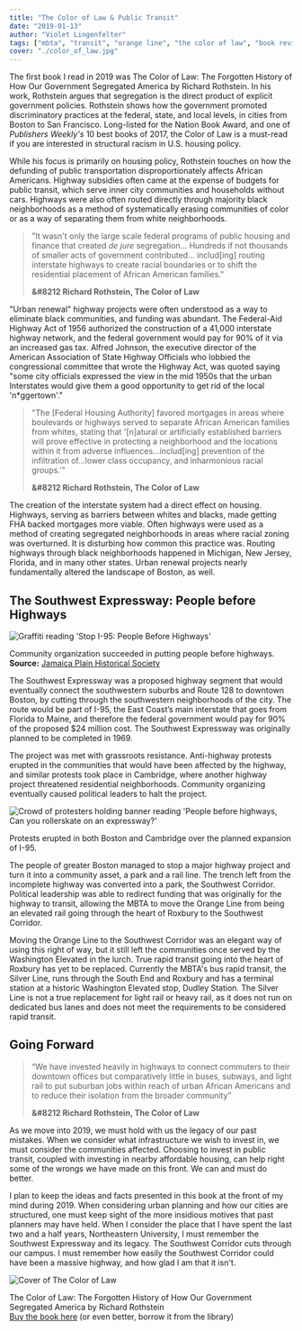 ```yaml
---
title: "The Color of Law & Public Transit"
date: "2019-01-13"
author: "Violet Lingenfelter"
tags: ["mbta", "transit", "orange line", "the color of law", "book review"]
cover: "./color_of_law.jpg"
---
```

The first book I read in 2019 was The Color of Law: The Forgotten History of How Our Government Segregated America by Richard Rothstein. In his work, Rothstein argues that segregation is the direct product of explicit government policies. Rothstein shows how the government promoted discriminatory practices at the federal, state, and local levels, in cities from Boston to San Francisco. Long-listed for the Nation Book Award, and one of _Publishers Weekly's_ 10 best books of 2017, the Color of Law is a must-read if you are interested in structural racism in U.S. housing policy.

While his focus is primarily on housing policy, Rothstein touches on how the defunding of public transportation disproportionately affects African Americans. Highway subsidies often came at the expense of budgets for public transit, which serve inner city communities and households without cars. Highways were also often routed directly through majority black neighborhoods as a method of systematically erasing communities of color or as a way of separating them from white neighborhoods.

> "It wasn't only the large scale federal programs of public housing and finance that created _de jure_ segregation... Hundreds if not thousands of smaller acts of government contributed... includ[ing] routing interstate highways to create racial boundaries or to shift the residential placement of African American families."
>
> <span style="font-weight:bold"> &#8212 Richard Rothstein, The Color of Law </span>

"Urban renewal" highway projects were often understood as a way to eliminate black communities, and funding was abundant. The Federal-Aid Highway Act of 1956 authorized the construction of a 41,000 interstate highway network, and the federal government would pay for 90% of it via an increased gas tax. Alfred Johnson, the executive director of the American Association of State Highway Officials who lobbied the congressional committee that wrote the Highway Act, was quoted saying "some city officials expressed the view in the mid 1950s that the urban Interstates would give them a good opportunity to get rid of the local 'n*ggertown'."

> "The [Federal Housing Authority] favored mortgages in areas where boulevards or highways served to separate African American families from whites, stating that '[n]atural or artificially established barriers will prove effective in protecting a neighborhood and the locations within it from adverse influences...includ[ing] prevention of the infiltration of...lower class occupancy, and inharmonious racial groups.'"
>
> <span style="font-weight:bold"> &#8212 Richard Rothstein, The Color of Law </span>

The creation of the interstate system had a direct effect on housing. Highways, serving as barriers between whites and blacks, made getting FHA backed mortgages more viable. Often highways were used as a method of creating segregated neighborhoods in areas where racial zoning was overturned. It is disturbing how common this practice was. Routing highways through black neighborhoods happened in Michigan, New Jersey, Florida, and in many other states. Urban renewal projects nearly fundamentally altered the landscape of Boston, as well.

## The Southwest Expressway: People before Highways

<div class="polariod-container">
<div class="polaroid">
  <img src="https://static1.squarespace.com/static/599df1b6f7e0ab22dd624cb9/t/59a5f791bc33790e78cdbb30/1413728656002/1000w/I95sign.jpeg" alt="Graffiti reading 'Stop I-95: People Before Highways'" />
  <div class="container">
  <p>
  Community organization succeeded in putting people before highways.
  <br />
  <span style="font-weight:bold;">Source:</span> <a href="https://www.jphs.org/transportation/people-before-highways.html">Jamaica Plain Historical Society</a></p>
  </div>
</div>
</div>

The Southwest Expressway was a proposed highway segment that would eventually connect the southwestern suburbs and Route 128 to downtown Boston, by cutting through the southwestern neighborhoods of the city. The route would be part of I-95, the East Coast’s main interstate that goes from Florida to Maine, and therefore the federal government would pay for 90% of the proposed $24 million cost. The Southwest Expressway was originally planned to be completed in 1969.

The project was met with grassroots resistance. Anti-highway protests erupted in the communities that would have been affected by the highway, and similar protests took place in Cambridge, where another highway project threatened residential neighborhoods. Community organizing eventually caused political leaders to halt the project.

<div class="polariod-container">
<div class="polaroid">
  <img src="https://cdn-az.allevents.in/banners/dc5866f47b75a37f3bbf1923a6b6cba7-rimg-w720-h404-gmir.jpg" alt="Crowd of protesters holding banner reading 'People before highways, Can you rollerskate on an expressway?'" />
  <div class="container">
  <p>
  Protests erupted in both Boston and Cambridge over the planned expansion of I-95.
  </p>
  </div>
</div>
</div>

The people of greater Boston managed to stop a major highway project and turn it into a community asset, a park and a rail line. The trench left from the incomplete highway was converted into a park, the Southwest Corridor. Political leadership was able to redirect funding that was originally for the highway to transit, allowing the MBTA to move the Orange Line from being an elevated rail going through the heart of Roxbury to the Southwest Corridor.

Moving the Orange Line to the Southwest Corridor was an elegant way of using this right of way, but it still left the communities once served by the Washington Elevated in the lurch. True rapid transit going into the heart of Roxbury has yet to be replaced. Currently the MBTA's bus rapid transit, the Silver Line, runs through the South End and Roxbury and has a terminal station at a historic Washington Elevated stop, Dudley Station. The Silver Line is not a true replacement for light rail or heavy rail, as it does not run on dedicated bus lanes and does not meet the requirements to be considered rapid transit.

## Going Forward

> “We have invested heavily in highways to connect commuters to their downtown offices but comparatively little in buses, subways, and light rail to put suburban jobs within reach of urban African Americans and to reduce their isolation from the broader community”
>
> <span style="font-weight:bold"> &#8212 Richard Rothstein, The Color of Law </span>

As we move into 2019, we must hold with us the legacy of our past mistakes. When we consider what infrastructure we wish to invest in, we must consider the communities affected. Choosing to invest in public transit, coupled with investing in nearby affordable housing, can help right some of the wrongs we have made on this front. We can and must do better.

I plan to keep the ideas and facts presented in this book at the front of my mind during 2019. When considering urban planning and how our cities are structured, one must keep sight of the more insidious motives that past planners may have held. When I consider the place that I have spent the last two and a half years, Northeastern University, I must remember the Southwest Expressway and its legacy. The Southwest Corridor cuts through our campus. I must remember how easily the Southwest Corridor could have been a massive highway, and how glad I am that it isn't.

<div class="polariod-container">
<div class="polaroid">
  <img src="https://alumni.asu.edu/sites/default/files/styles/max_1300x1300/public/color_of_law_2.jpg?itok=4P2_wouQ" alt="Cover of The Color of Law" />
  <div class="container">
  <p>
  The Color of Law: The Forgotten History of How Our Government Segregated America by Richard Rothstein
  <br />
  <a href="https://www.amazon.com/Color-Law-Forgotten-Government-Segregated/dp/1631494538/ref=sr_1_1?s=books&ie=UTF8&qid=1547326038&sr=1-1&keywords=the+color+of+law">Buy the book here</a> (or even better, borrow it from the library)</p>
  </div>
</div>
</div>

